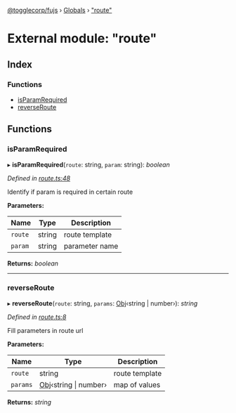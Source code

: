 [@togglecorp/fujs](../README.md) › [Globals](../globals.md) › ["route"](_route_.md)

# External module: "route"

## Index

### Functions

* [isParamRequired](_route_.md#isparamrequired)
* [reverseRoute](_route_.md#reverseroute)

## Functions

###  isParamRequired

▸ **isParamRequired**(`route`: string, `param`: string): *boolean*

*Defined in [route.ts:48](https://github.com/toggle-corp/fujs/blob/25ba3d4/src/route.ts#L48)*

Identify if param is required in certain route

**Parameters:**

Name | Type | Description |
------ | ------ | ------ |
`route` | string | route template |
`param` | string | parameter name  |

**Returns:** *boolean*

___

###  reverseRoute

▸ **reverseRoute**(`route`: string, `params`: [Obj](_declarations_.md#obj)‹string | number›): *string*

*Defined in [route.ts:8](https://github.com/toggle-corp/fujs/blob/25ba3d4/src/route.ts#L8)*

Fill parameters in route url

**Parameters:**

Name | Type | Description |
------ | ------ | ------ |
`route` | string | route template |
`params` | [Obj](_declarations_.md#obj)‹string &#124; number› | map of values  |

**Returns:** *string*
